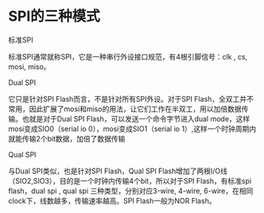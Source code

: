 # SPI的三种模式

标准SPI

标准SPI通常就称SPI，它是一种串行外设接口规范，有4根引脚信号：clk , cs, mosi, miso。

Dual SPI

它只是针对SPI Flash而言，不是针对所有SPI外设。对于SPI Flash，全双工并不常用，因此扩展了mosi和miso的用法，让它们工作在半双工，用以加倍数据传输。也就是对于Dual SPI Flash，可以发送一个命令字节进入dual mode，这样mosi变成SIO0（serial io 0），mosi变成SIO1（serial io 1）,这样一个时钟周期内就能传输2个bit数据，加倍了数据传输

Qual SPI

与Dual SPI类似，也是针对SPI Flash，Qual SPI Flash增加了两根I/O线（SIO2,SIO3），目的是一个时钟内传输4个bit，所以对于SPI Flash，有标准spi flash，dual spi , qual spi 三种类型，分别对应3-wire, 4-wire, 6-wire，在相同clock下，线数越多，传输速率越高。SPI Flash一般为NOR Flash。

